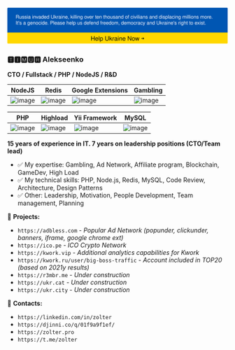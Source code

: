 
[![Stand With Ukraine](https://raw.githubusercontent.com/vshymanskyy/StandWithUkraine/main/banner2-direct.svg)](https://vshymanskyy.github.io/StandWithUkraine)

### 🆃🅸🅼🆄🆁 Alekseenko

__CTO / Fullstack / PHP / NodeJS / R&D__

| NodeJS  | Redis  | Google Extensions  | Gambling |
|---|---|---|---|
| ![image](https://user-images.githubusercontent.com/1370602/144846002-16ae9ec7-e2d7-4779-a6b8-8092b1767b2a.png) | ![image](https://user-images.githubusercontent.com/1370602/144846023-12068435-a879-4c35-b7c1-fd13e81e1345.png) | ![image](https://user-images.githubusercontent.com/1370602/144846299-3dbbcf18-8429-4d77-91ee-859b6dbf8d02.png) | ![image](https://user-images.githubusercontent.com/1370602/144846263-58155e76-5280-4b59-ad8a-c94669441c1b.png) | 

| PHP  | Highload  | Yii Framework | MySQL |
|---|---|---|---|
| ![image](https://user-images.githubusercontent.com/1370602/144846052-580b4f7f-6fc2-42ce-960c-e0102f2fed33.png) | ![image](https://user-images.githubusercontent.com/1370602/144846242-df2e1f02-2252-4db6-ad63-e868c6c828d4.png) | ![image](https://user-images.githubusercontent.com/1370602/144846080-801890bd-9dde-42c9-8296-761b1a1b624e.png) |![image](https://user-images.githubusercontent.com/1370602/144846100-df72078c-ac0e-4697-b748-c1fb8ad1ec79.png) |

__15 years of experience in IT. 7 years on leadership positions (CTO/Team lead)__

 - ✅ My expertise: Gambling, Ad Network, Affiliate program, Blockchain, GameDev, High Load
 - ✅ My technical skills: PHP, Node.js, Redis, MySQL, Code Review, Architecture, Design Patterns
 - ✅ Other: Leadership, Motivation, People Development, Team management, Planning

📌 __Projects:__

 - `https://adbless.com` - *Popular Ad Network (popunder, clickunder, banners, iframe, google chrome ext)*
 - `https://ico.pe` - *ICO Crypto Network*
 - `https://kwork.vip` - *Additional analytics capabilities for Kwork*
 - `https://kwork.ru/user/big-boss-traffic` - *Account included in TOP20 (based on 2021y results)*
 - `https://r3mbr.me` - *Under construction*
 - `https://ukr.cat` - *Under construction*
 - `https://ukr.city` - *Under construction*

📌 __Contacts:__

 - `https://linkedin.com/in/zolter`
 - `https://djinni.co/q/01f9a9f1ef/`
 - `https://zolter.pro`
 - `https://t.me/zolter`
